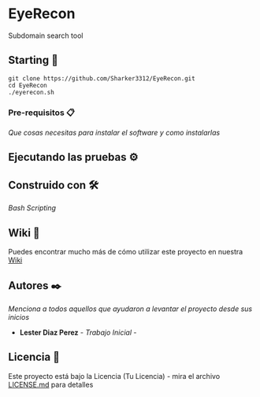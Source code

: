 # EyeRecon

Subdomain search tool

## Starting 🚀

```
git clone https://github.com/Sharker3312/EyeRecon.git
cd EyeRecon
./eyerecon.sh 
```

### Pre-requisitos 📋

_Que cosas necesitas para instalar el software y como instalarlas_

## Ejecutando las pruebas ⚙️


## Construido con 🛠️

_Bash Scripting_

## Wiki 📖

Puedes encontrar mucho más de cómo utilizar este proyecto en nuestra [Wiki](https://github.com/tu/proyecto/wiki)


## Autores ✒️

_Menciona a todos aquellos que ayudaron a levantar el proyecto desde sus inicios_

* **Lester Diaz Perez** - *Trabajo Inicial* - 


## Licencia 📄

Este proyecto está bajo la Licencia (Tu Licencia) - mira el archivo [LICENSE.md](LICENSE.md) para detalles



